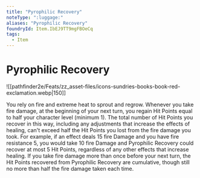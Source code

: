```yaml
---
title: "Pyrophilic Recovery"
noteType: ":luggage:"
aliases: "Pyrophilic Recovery"
foundryId: Item.IbEJ9TT9mgFBOeCq
tags:
  - Item
---
```


# Pyrophilic Recovery
![[pathfinder2e/Feats/zz_asset-files/icons-sundries-books-book-red-exclamation.webp|150]]

You rely on fire and extreme heat to sprout and regrow. Whenever you take fire damage, at the beginning of your next turn, you regain Hit Points equal to half your character level (minimum 1). The total number of Hit Points you recover in this way, including any adjustments that increase the effects of healing, can't exceed half the Hit Points you lost from the fire damage you took. For example, if an effect deals 15 fire Damage and you have fire resistance 5, you would take 10 fire Damage and Pyrophilic Recovery could recover at most 5 Hit Points, regardless of any other effects that increase healing. If you take fire damage more than once before your next turn, the Hit Points recovered from Pyrophilic Recovery are cumulative, though still no more than half the fire damage taken each time.
